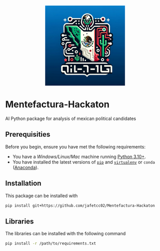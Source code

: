 <p align="center">
<img src="logo.jpeg" width=50% height=50%>
</p>


# Mentefactura-Hackaton

AI Python package for analysis of mexican political candidates

## Prerequisities

Before you begin, ensure you have met the following requirements:

- You have a _Windows/Linux/Mac_ machine running [Python 3.10+](https://www.python.org/).
- You have installed the latest versions of [`pip`](https://pip.pypa.io/en/stable/installing/) and [`virtualenv`](https://virtualenv.pypa.io/en/stable/installation/) or `conda` ([Anaconda](https://www.anaconda.com/distribution/)).


## Installation

This package can be installed with 

```bash
pip install git+https://github.com/jafetcc02/Mentefactura-Hackaton
```

## Libraries 

The libraries can be installed with the following command 


```bash
pip install -r /path/to/requirements.txt
```

